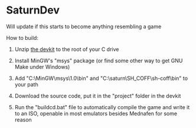 # SaturnDev
Will update if this starts to become anything resembling a game

How to build:

1. Unzip [the devkit]() to the root of your C drive

2. Install MinGW's "msys" package (or find some other way to get GNU Make under Windows)

3. Add "C:\MinGW\msys\1.0\bin" and "C:\saturn\SH_COFF\sh-coff\bin" to your path

4. Download the source code, put it in the "project" folder in the devkit

5. Run the "buildcd.bat" file to automatically compile the game and write it to an ISO, openable in most emulators besides Mednafen for some reason